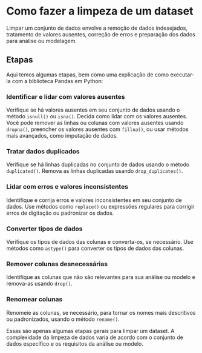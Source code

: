 # Como fazer a limpeza de um dataset

Limpar um conjunto de dados envolve a remoção de dados indesejados, tratamento de valores ausentes, correção de erros e preparação dos dados para análise ou modelagem. 

## Etapas 

Aqui temos algumas etapas, bem como uma explicação de como executar-la com a biblioteca Pandas em Python:

### Identificar e lidar com valores ausentes
Verifique se há valores ausentes em seu conjunto de dados usando o método `isnull()` ou `isna()`.
Decida como lidar com os valores ausentes. Você pode remover as linhas ou colunas com valores ausentes usando `dropna()`, preencher os valores ausentes com `fillna()`, ou usar métodos mais avançados, como imputação de dados.

### Tratar dados duplicados
Verifique se há linhas duplicadas no conjunto de dados usando o método `duplicated()`.
Remova as linhas duplicadas usando `drop_duplicates()`.

### Lidar com erros e valores inconsistentes
Identifique e corrija erros e valores inconsistentes em seu conjunto de dados.
Use métodos como `replace()` ou expressões regulares para corrigir erros de digitação ou padronizar os dados.

### Converter tipos de dados
Verifique os tipos de dados das colunas e converta-os, se necessário.
Use métodos como `astype()` para converter os tipos de dados das colunas.

### Remover colunas desnecessárias
Identifique as colunas que não são relevantes para sua análise ou modelo e remova-as usando `drop()`.

### Renomear colunas
Renomeie as colunas, se necessário, para tornar os nomes mais descritivos ou padronizados, usando o método `rename()`.

Essas são apenas algumas etapas gerais para limpar um dataset. A complexidade da limpeza de dados varia de acordo com o conjunto de dados específico e os requisitos da análise ou modelo.
